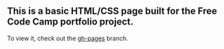 ## This is a basic HTML/CSS page built for the Free Code Camp portfolio project.

To view it, check out the [gh-pages](https://hnotess.github.io/fccportfolio/) branch.
